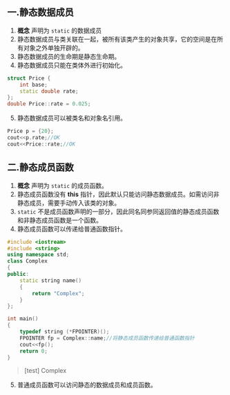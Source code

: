 ## 一.静态数据成员
1.	**概念** 声明为 `static` 的数据成员
2.	静态数据成员与类关联在一起，被所有该类产生的对象共享，它的空间是在所有对象之外单独开辟的。
3.	静态数据成员的生命期是静态生命期。
4.	静态数据成员只能在类体外进行初始化。
```c++
struct Price {
	int base;
	static double rate;
};
double Price::rate = 0.025;
```
5.	静态数据成员可以被类名和对象名引用。
```c++
Price p = {20};
cout<<p.rate;//OK
cout<<Price::rate;//OK
```

## 二.静态成员函数
1.	**概念** 声明为 `static` 的成员函数。
2.	静态成员函数没有 **this** 指针，因此默认只能访问静态数据成员。如需访问非静态成员，需要手动传入该类的对象。
3.	`static` 不是成员函数声明的一部分，因此同名同参同返回值的静态成员函数和非静态成员函数是一个函数。
4.	静态成员函数可以传递给普通函数指针。

```c++
#include <iostream>
#include <string>
using namespace std;
class Complex
{
public:
    static string name()
    {
        return "Complex";
    }
};

int main()
{
    typedef string (*FPOINTER)();
    FPOINTER fp = Complex::name;//将静态成员函数传递给普通函数指针
    cout<<fp();
    return 0;
}
```

>[test]
>Complex

5.	普通成员函数可以访问静态的数据成员和成员函数。